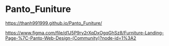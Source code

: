 # Panto_Funiture

https://thanh991999.github.io/Panto_Funiture/

https://www.figma.com/file/d1J5P9ry2rXqDxOgqGhSz8/Furniture-Landing-Page-%7C-Panto-Web-Design-(Community)?node-id=1%3A2
